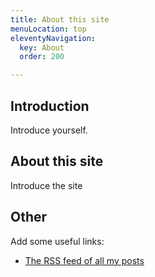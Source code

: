 ```yaml
---
title: About this site
menuLocation: top
eleventyNavigation:
  key: About
  order: 200

---
```

## Introduction

Introduce yourself.

## About this site

Introduce the site

## Other

Add some useful links:

* [The RSS feed of all my posts](/feed/)
